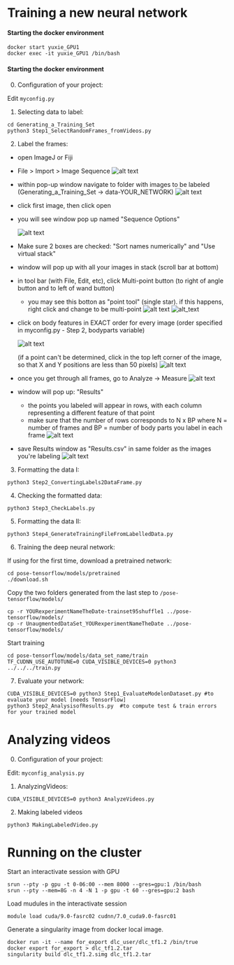 # Training a new neural network
#### Starting the docker environment
```
docker start yuxie_GPU1
docker exec -it yuxie_GPU1 /bin/bash
```
#### Starting the docker environment
0. Configuration of your project:

Edit `myconfig.py`
1. Selecting data to label:
```
cd Generating_a_Training_Set
python3 Step1_SelectRandomFrames_fromVideos.py
```
2. Label the frames:

 - open ImageJ or Fiji
 - File > Import > Image Sequence
 ![alt text](https://github.com/ckakiti/Novelty_analysis_KA/blob/master/Docs/Labeling_images/Screen%20Shot%202019-10-16%20at%2012.38.43.png)
 - within pop-up window navigate to folder with images to be labeled (Generating_a_Training_Set -> data-YOUR_NETWORK)
 ![alt text](https://github.com/ckakiti/Novelty_analysis_KA/blob/master/Docs/Labeling_images/Screen%20Shot%202019-10-16%20at%2012.41.15.png)
 - click first image, then click open
 - you will see window pop up named "Sequence Options"
 
   ![alt text](https://github.com/ckakiti/Novelty_analysis_KA/blob/master/Docs/Labeling_images/Screen%20Shot%202019-10-16%20at%2012.41.37.png)
 - Make sure 2 boxes are checked: "Sort names numerically" and "Use virtual stack"
 - window will pop up with all your images in stack (scroll bar at bottom)
 - in tool bar (with File, Edit, etc), click Multi-point button (to right of angle button and to left of wand button)
     - you may see this botton as "point tool" (single star). if this happens, right click and change to be multi-point
  ![alt text](https://github.com/ckakiti/Novelty_analysis_KA/blob/master/Docs/Labeling_images/Screen%20Shot%202019-10-16%20at%2012.42.48.png)
  ![alt_text](https://github.com/ckakiti/Novelty_analysis_KA/blob/master/Docs/Labeling_images/Screen%20Shot%202019-10-16%20at%2012.43.04.png)
 - click on body features in EXACT order for every image (order specified in myconfig.py - Step 2, bodyparts variable)
 
   ![alt text](https://github.com/ckakiti/Novelty_analysis_KA/blob/master/Docs/Labeling_images/Screen%20Shot%202019-10-16%20at%2012.46.30.png)
 
   (if a point can't be determined, click in the top left corner of the image, so that X and Y positions are less than 50 pixels)
   ![alt text](https://github.com/ckakiti/Novelty_analysis_KA/blob/master/Docs/Labeling_images/Screen%20Shot%202019-10-16%20at%2012.48.13.png)
 - once you get through all frames, go to Analyze -> Measure
 ![alt text](https://github.com/ckakiti/Novelty_analysis_KA/blob/master/Docs/Labeling_images/Screen%20Shot%202019-10-16%20at%2012.48.36.png)
 - window will pop up: "Results"
     - the points you labeled will appear in rows, with each column representing a different feature of that point
     - make sure that the number of rows corresponds to N x BP where N = number of frames and BP = number of body parts you label in each frame
 ![alt text](https://github.com/ckakiti/Novelty_analysis_KA/blob/master/Docs/Labeling_images/Screen%20Shot%202019-10-16%20at%2012.49.40.png)
 - save Results window as "Results.csv" in same folder as the images you're labeling
![alt text](https://github.com/ckakiti/Novelty_analysis_KA/blob/master/Docs/Labeling_images/Screen%20Shot%202019-10-16%20at%2012.50.13.png)

3. Formatting the data I:
```
python3 Step2_ConvertingLabels2DataFrame.py
```
4. Checking the formatted data:
```
python3 Step3_CheckLabels.py
```
5. Formatting the data II:
```
python3 Step4_GenerateTrainingFileFromLabelledData.py
```
6. Training the deep neural network:

If using for the first time, download a pretrained network:
```
cd pose-tensorflow/models/pretrained
./download.sh
```
Copy the two folders generated from the last step to `/pose-tensorflow/models/`
```
cp -r YOURexperimentNameTheDate-trainset95shuffle1 ../pose-tensorflow/models/
cp -r UnaugmentedDataSet_YOURexperimentNameTheDate ../pose-tensorflow/models/
```
Start training
```
cd pose-tensorflow/models/data_set_name/train
TF_CUDNN_USE_AUTOTUNE=0 CUDA_VISIBLE_DEVICES=0 python3 ../../../train.py 
```
7. Evaluate your network:
```
CUDA_VISIBLE_DEVICES=0 python3 Step1_EvaluateModelonDataset.py #to evaluate your model [needs TensorFlow]
python3 Step2_AnalysisofResults.py  #to compute test & train errors for your trained model
```

# Analyzing videos
0. Configuration of your project:

Edit: `myconfig_analysis.py`

1. AnalyzingVideos:
```
CUDA_VISIBLE_DEVICES=0 python3 AnalyzeVideos.py
```
2. Making labeled videos
```
python3 MakingLabeledVideo.py
```

# Running on the cluster
Start an interactivate session with GPU

```
srun --pty -p gpu -t 0-06:00 --mem 8000 --gres=gpu:1 /bin/bash
srun --pty --mem=8G -n 4 -N 1 -p gpu -t 60 --gres=gpu:2 bash
```
Load mudules in the interactivate session
```
module load cuda/9.0-fasrc02 cudnn/7.0_cuda9.0-fasrc01

```

Generate a singularity image from docker local image.
```
docker run -it --name for_export dlc_user/dlc_tf1.2 /bin/true
docker export for_export > dlc_tf1.2.tar
singularity build dlc_tf1.2.simg dlc_tf1.2.tar
```
